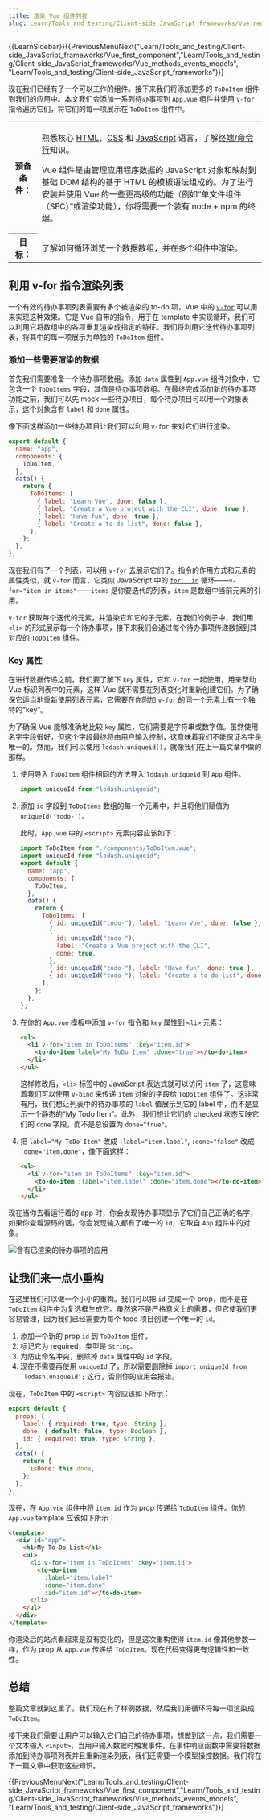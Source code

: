 ```yaml
---
title: 渲染 Vue 组件列表
slug: Learn/Tools_and_testing/Client-side_JavaScript_frameworks/Vue_rendering_lists
---
```


{{LearnSidebar}}{{PreviousMenuNext("Learn/Tools_and_testing/Client-side_JavaScript_frameworks/Vue_first_component","Learn/Tools_and_testing/Client-side_JavaScript_frameworks/Vue_methods_events_models", "Learn/Tools_and_testing/Client-side_JavaScript_frameworks")}}

现在我们已经有了一个可以工作的组件。接下来我们将添加更多的 `ToDoItem` 组件到我们的应用中。本文我们会添加一系列待办事项到 `App.vue` 组件并使用 `v-for` 指令遍历它们，将它们的每一项展示在 `ToDoItem` 组件中。

<table>
  <tbody>
    <tr>
      <th scope="row">预备条件：</th>
      <td>
        <p>
          熟悉核心 <a href="/zh-CN/docs/Learn/HTML">HTML</a>、<a
            href="/zh-CN/docs/Learn/CSS"
            >CSS</a
          > 和 <a href="/zh-CN/docs/Learn/JavaScript">JavaScript</a> 语言，了解<a
            href="/zh-CN/docs/Learn/Tools_and_testing/Understanding_client-side_tools/Command_line"
            >终端/命令行</a
          >知识。
        </p>
        <p>
          Vue 组件是由管理应用程序数据的 JavaScript 对象和映射到基础 DOM
          结构的基于 HTML 的模板语法组成的。为了进行安装并使用 Vue
          的一些更高级的功能（例如“单文件组件（SFC）”或渲染功能），你将需要一个装有
          node + npm 的终端。
        </p>
      </td>
    </tr>
    <tr>
      <th scope="row">目标：</th>
      <td>
        了解如何循环浏览一个数据数组，并在多个组件中渲染。
      </td>
    </tr>
  </tbody>
</table>

## 利用 v-for 指令渲染列表

一个有效的待办事项列表需要有多个被渲染的 to-do 项，Vue 中的 [`v-for`](https://cn.vuejs.org/api/built-in-directives.html#v-for) 可以用来实现这种效果。它是 Vue 自带的指令，用于在 template 中实现循环，我们可以利用它将数组中的各项重复渲染成指定的特征。我们将利用它迭代待办事项列表，将其中的每一项展示为单独的 `ToDoItem` 组件。

### 添加一些需要渲染的数据

首先我们需要准备一个待办事项数组。添加 `data` 属性到 `App.vue` 组件对象中，它包含一个 `ToDoItems` 字段，其值是待办事项数组。在最终完成添加新的待办事项功能之前，我们可以先 mock 一些待办项目，每个待办项目可以用一个对象表示，这个对象含有 `label` 和 `done` 属性。

像下面这样添加一些待办项目让我们可以利用 `v-for` 来对它们进行渲染。

```js
export default {
  name: "app",
  components: {
    ToDoItem,
  },
  data() {
    return {
      ToDoItems: [
        { label: "Learn Vue", done: false },
        { label: "Create a Vue project with the CLI", done: true },
        { label: "Have fun", done: true },
        { label: "Create a to-do list", done: false },
      ],
    };
  },
};
```

现在我们有了一个列表，可以用 `v-for` 去展示它们了。指令的作用方式和元素的属性类似，就 `v-for` 而言，它类似 JavaScript 中的 [`for...in`](/zh-CN/docs/Web/JavaScript/Reference/Statements/for...in) 循环——`v-for="item in items"`——`items` 是你要迭代的列表，`item` 是数组中当前元素的引用。

`v-for` 获取每个迭代的元素，并渲染它和它的子元素。在我们的例子中，我们用 `<li>` 的形式展示每一个待办事项，接下来我们会通过每个待办事项传递数据到其对应的 `ToDoItem` 组件。

### Key 属性

在进行数据传递之前，我们要了解下 `key` 属性，它和 `v-for` 一起使用，用来帮助 Vue 标识列表中的元素，这样 Vue 就不需要在列表变化时重新创建它们。为了确保它适当地重新使用列表元素，它需要在你附加 `v-for` 的同一个元素上有一个独特的“key”。

为了确保 Vue 能够准确地比较 `key` 属性，它们需要是字符串或数字值。虽然使用名字字段很好，但这个字段最终将由用户输入控制，这意味着我们不能保证名字是唯一的。然而，我们可以使用 `lodash.uniqueid()`，就像我们在上一篇文章中做的那样。

1. 使用导入 `ToDoItem` 组件相同的方法导入 `lodash.uniqueid` 到 `App` 组件。

   ```js
   import uniqueId from "lodash.uniqueid";
   ```

2. 添加 `id` 字段到 `ToDoItems` 数组的每一个元素中，并且将他们赋值为 `uniqueId('todo-')`。

   此时，`App.vue` 中的 `<script>` 元素内容应该如下：

   ```js
   import ToDoItem from "./components/ToDoItem.vue";
   import uniqueId from "lodash.uniqueid";
   export default {
     name: "app",
     components: {
       ToDoItem,
     },
     data() {
       return {
         ToDoItems: [
           { id: uniqueId("todo-"), label: "Learn Vue", done: false },
           {
             id: uniqueId("todo-"),
             label: "Create a Vue project with the CLI",
             done: true,
           },
           { id: uniqueId("todo-"), label: "Have fun", done: true },
           { id: uniqueId("todo-"), label: "Create a to-do list", done: false },
         ],
       };
     },
   };
   ```

3. 在你的 `App.vue` 模板中添加 `v-for` 指令和 `key` 属性到 `<li>` 元素：

   ```html
   <ul>
     <li v-for="item in ToDoItems" :key="item.id">
       <to-do-item label="My ToDo Item" :done="true"></to-do-item>
     </li>
   </ul>
   ```

    这样修改后，`<li>` 标签中的 JavaScript 表达式就可以访问 `item` 了，这意味着我们可以使用 `v-bind` 来传递 `item` 对象的字段给 `ToDoItem` 组件了。这非常有用，我们想让列表中的待办事项的 `label` 值展示到它的 label 中，而不是显示一个静态的“My Todo Item”。此外，我们想让它们的 checked 状态反映它们的 `done` 字段，而不是总设置为 `done="true"`。

4. 把 `label="My ToDo Item"` 改成 `:label="item.label"`, `:done="false"` 改成 `:done="item.done"`，像下面这样：

   ```html
   <ul>
     <li v-for="item in ToDoItems" :key="item.id">
       <to-do-item :label="item.label" :done="item.done"></to-do-item>
     </li>
   </ul>
   ```

现在当你去看运行着的 app 时，你会发现待办事项显示了它们自己正确的名字，如果你查看源码的话，你会发现输入都有了唯一的 `id`，它取自 `App` 组件中的对象。

![含有已渲染的待办事项的应用](rendered-todo-items.png)

## 让我们来一点小重构

在这里我们可以做一个小小的重构。我们可以把 `id` 变成一个 prop，而不是在 `ToDoItem` 组件中为复选框生成它。虽然这不是严格意义上的需要，但它使我们更容易管理，因为我们已经需要为每个 todo 项目创建一个唯一的 `id`。

1. 添加一个新的 prop `id` 到 `ToDoItem` 组件。
2. 标记它为 required，类型是 `String`。
3. 为防止命名冲突，删除掉 `data` 属性中的 `id` 字段。
4. 现在不需要再使用 `uniqueId` 了，所以需要删除掉 `import uniqueId from 'lodash.uniqueid';` 这行，否则你的应用会报错。

现在，`ToDoItem` 中的 `<script>` 内容应该如下所示：

```js
export default {
  props: {
    label: { required: true, type: String },
    done: { default: false, type: Boolean },
    id: { required: true, type: String },
  },
  data() {
    return {
      isDone: this.done,
    };
  },
};
```

现在，在 `App.vue` 组件中将 `item.id` 作为 prop 传递给 `ToDoItem` 组件。你的 `App.vue` template 应该如下所示：

```html
<template>
  <div id="app">
    <h1>My To-Do List</h1>
    <ul>
      <li v-for="item in ToDoItems" :key="item.id">
        <to-do-item
          :label="item.label"
          :done="item.done"
          :id="item.id"></to-do-item>
      </li>
    </ul>
  </div>
</template>
```

你渲染后的站点看起来是没有变化的，但是这次重构使得 `item.id` 像其他参数一样，作为 prop 从 `App.vue` 传递给 `ToDoItem`。现在代码变得更有逻辑性和一致性。

## 总结

整篇文章就到这里了。我们现在有了样例数据，然后我们用循环将每一项渲染成 `ToDoItem`。

接下来我们需要让用户可以输入它们自己的待办事项，想做到这一点，我们需要一个文本输入 `<input>`，当用户输入数据时触发事件，在事件响应函数中需要将数据添加到待办事项列表并且重新渲染列表，我们还需要一个模型操控数据。我们将在下一篇文章中获取这些知识。

{{PreviousMenuNext("Learn/Tools_and_testing/Client-side_JavaScript_frameworks/Vue_first_component","Learn/Tools_and_testing/Client-side_JavaScript_frameworks/Vue_methods_events_models", "Learn/Tools_and_testing/Client-side_JavaScript_frameworks")}}
